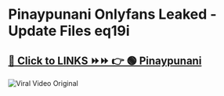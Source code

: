 
 # Pinaypunani Onlyfans Leaked - Update Files eq19i

## <h2><a href="https://clipsfans.com/Pinaypunani&ref=git">🔗 Click to LINKS ⏩⏩ 👉 🟢 Pinaypunani </a></h2>

<a href="https://clipsfans.com/Pinaypunani&ref=git" rel="nofollow" data-target="animated-image.originalLink"><img src="https://i.ibb.co.com/xMMVF88/686577567.gif" alt="Viral Video Original" style="max-width: 100%; display: inline-block;" data-target="animated-image.originalImage"></a>

